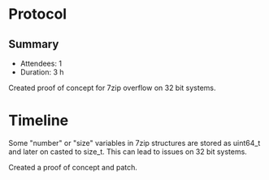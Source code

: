# Protocol

## Summary

- Attendees: 1
- Duration: 3 h

Created proof of concept for 7zip overflow on 32 bit systems.

# Timeline

Some "number" or "size" variables in 7zip structures are stored as
uint64\_t and later on casted to size\_t. This can lead to issues
on 32 bit systems.

Created a proof of concept and patch.
